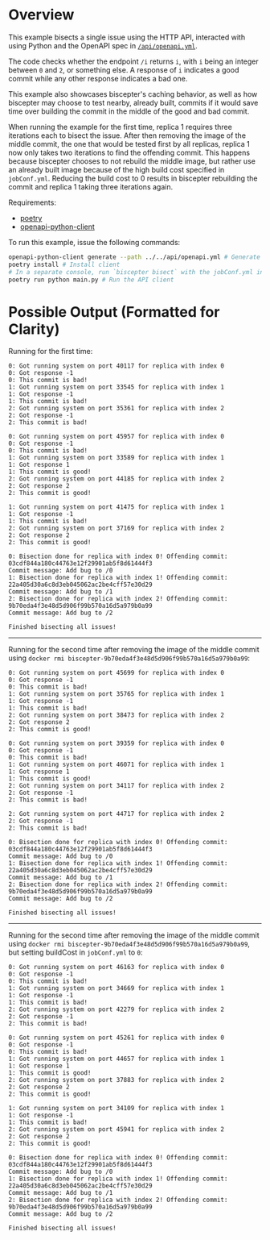 # Overview

This example bisects a single issue using the HTTP API, interacted with using Python and the OpenAPI spec in [`/api/openapi.yml`](../../api/openapi.yml).

The code checks whether the endpoint `/i` returns `i`, with `i` being an integer between `0` and `2`, or something else.
A response of `i` indicates a good commit while any other response indicates a bad one.

This example also showcases biscepter's caching behavior, as well as how biscepter may choose to test nearby, already built, commits if it would save time over building the commit in the middle of the good and bad commit.

When running the example for the first time, replica 1 requires three iterations each to bisect the issue.
After then removing the image of the middle commit, the one that would be tested first by all replicas, replica 1 now only takes two iterations to find the offending commit.
This happens because biscepter chooses to not rebuild the middle image, but rather use an already built image because of the high build cost specified in `jobConf.yml`.
Reducing the build cost to 0 results in biscepter rebuilding the commit and replica 1 taking three iterations again.

Requirements:
- [poetry](https://python-poetry.org)
- [openapi-python-client](https://github.com/openapi-generators/openapi-python-client)

To run this example, issue the following commands:
```bash
openapi-python-client generate --path ../../api/openapi.yml # Generate the openAPI python client
poetry install # Install client
# In a separate console, run `biscepter bisect` with the jobConf.yml in this directory, remember to add an argument of "3" as well to spin up three separate replicas
poetry run python main.py # Run the API client
```

# Possible Output (Formatted for Clarity)

Running for the first time:
```
0: Got running system on port 40117 for replica with index 0
0: Got response -1
0: This commit is bad!
1: Got running system on port 33545 for replica with index 1
1: Got response -1
1: This commit is bad!
2: Got running system on port 35361 for replica with index 2
2: Got response -1
2: This commit is bad!

0: Got running system on port 45957 for replica with index 0
0: Got response -1
0: This commit is bad!
1: Got running system on port 33589 for replica with index 1
1: Got response 1
1: This commit is good!
2: Got running system on port 44185 for replica with index 2
2: Got response 2
2: This commit is good!

1: Got running system on port 41475 for replica with index 1
1: Got response -1
1: This commit is bad!
2: Got running system on port 37169 for replica with index 2
2: Got response 2
2: This commit is good!

0: Bisection done for replica with index 0! Offending commit: 03cdf844a180c44763e12f29901ab5f8d61444f3
Commit message: Add bug to /0
1: Bisection done for replica with index 1! Offending commit: 22a405d30a6c8d3eb045062ac2be4cff57e30d29
Commit message: Add bug to /1
2: Bisection done for replica with index 2! Offending commit: 9b70eda4f3e48d5d906f99b570a16d5a979b0a99
Commit message: Add bug to /2

Finished bisecting all issues!
```

---

Running for the second time after removing the image of the middle commit using `docker rmi biscepter-9b70eda4f3e48d5d906f99b570a16d5a979b0a99`:
```
0: Got running system on port 45699 for replica with index 0
0: Got response -1
0: This commit is bad!
1: Got running system on port 35765 for replica with index 1
1: Got response -1
1: This commit is bad!
2: Got running system on port 38473 for replica with index 2
2: Got response 2
2: This commit is good!

0: Got running system on port 39359 for replica with index 0
0: Got response -1
0: This commit is bad!
1: Got running system on port 46071 for replica with index 1
1: Got response 1
1: This commit is good!
2: Got running system on port 34117 for replica with index 2
2: Got response -1
2: This commit is bad!

2: Got running system on port 44717 for replica with index 2
2: Got response -1
2: This commit is bad!

0: Bisection done for replica with index 0! Offending commit: 03cdf844a180c44763e12f29901ab5f8d61444f3
Commit message: Add bug to /0
1: Bisection done for replica with index 1! Offending commit: 22a405d30a6c8d3eb045062ac2be4cff57e30d29
Commit message: Add bug to /1
2: Bisection done for replica with index 2! Offending commit: 9b70eda4f3e48d5d906f99b570a16d5a979b0a99
Commit message: Add bug to /2

Finished bisecting all issues!
```

---

Running for the second time after removing the image of the middle commit using `docker rmi biscepter-9b70eda4f3e48d5d906f99b570a16d5a979b0a99`, but setting buildCost in `jobConf.yml` to `0`:
```
0: Got running system on port 46163 for replica with index 0
0: Got response -1
0: This commit is bad!
1: Got running system on port 34669 for replica with index 1
1: Got response -1
1: This commit is bad!
2: Got running system on port 42279 for replica with index 2
2: Got response -1
2: This commit is bad!

0: Got running system on port 45261 for replica with index 0
0: Got response -1
0: This commit is bad!
1: Got running system on port 44657 for replica with index 1
1: Got response 1
1: This commit is good!
2: Got running system on port 37883 for replica with index 2
2: Got response 2
2: This commit is good!

1: Got running system on port 34109 for replica with index 1
1: Got response -1
1: This commit is bad!
2: Got running system on port 45941 for replica with index 2
2: Got response 2
2: This commit is good!

0: Bisection done for replica with index 0! Offending commit: 03cdf844a180c44763e12f29901ab5f8d61444f3
Commit message: Add bug to /0
1: Bisection done for replica with index 1! Offending commit: 22a405d30a6c8d3eb045062ac2be4cff57e30d29
Commit message: Add bug to /1
2: Bisection done for replica with index 2! Offending commit: 9b70eda4f3e48d5d906f99b570a16d5a979b0a99
Commit message: Add bug to /2

Finished bisecting all issues!
```